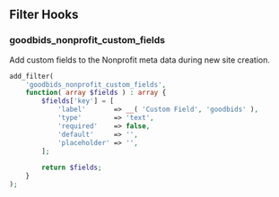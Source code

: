 ## Filter Hooks

### goodbids_nonprofit_custom_fields

Add custom fields to the Nonprofit meta data during new site creation.

```php
add_filter(
	'goodbids_nonprofit_custom_fields',
	function( array $fields ) : array {
		$fields['key'] = [
			'label'       => __( 'Custom Field', 'goodbids' ),
			'type'        => 'text',
			'required'    => false,
			'default'     => '',
			'placeholder' => '',
		];
		
		return $fields;
	}
);
```
